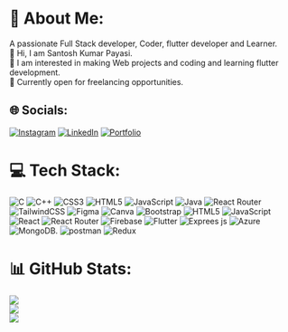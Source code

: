 # 💫 About Me:
A passionate Full Stack developer, Coder, flutter developer and Learner.<br>👋 Hi, I am Santosh Kumar Payasi.<br>👀 I am interested in making Web projects and coding and learning flutter development.<br>🌱 Currently open for freelancing opportunities.

## 🌐 Socials:
[![Instagram](https://img.shields.io/badge/Instagram-%23E4405F.svg?logo=Instagram&logoColor=white)](https://www.instagram.com/_santoshpayasi_) [![LinkedIn](https://img.shields.io/badge/LinkedIn-%230077B5.svg?logo=linkedin&logoColor=white)](https://www.linkedin.com/in/santosh-kumar-payasi) 
[![Portfolio](https://img.shields.io/badge/Portfolio-Visit-blue?style=for-the-badge&logo=vercel)](https://bit-of-santosh.lovable.app)

# 💻 Tech Stack:
![C](https://img.shields.io/badge/c-%2300599C.svg?style=for-the-badge&logo=c&logoColor=white) ![C++](https://img.shields.io/badge/c++-%2300599C.svg?style=for-the-badge&logo=c%2B%2B&logoColor=white) ![CSS3](https://img.shields.io/badge/css3-%231572B6.svg?style=for-the-badge&logo=css3&logoColor=white) ![HTML5](https://img.shields.io/badge/html5-%23E34F26.svg?style=for-the-badge&logo=html5&logoColor=white) ![JavaScript](https://img.shields.io/badge/javascript-%23323330.svg?style=for-the-badge&logo=javascript&logoColor=%23F7DF1E) ![Java](https://img.shields.io/badge/java-%23ED8B00.svg?style=for-the-badge&logo=java&logoColor=white) ![React Router](https://img.shields.io/badge/React_Router-CA4245?style=for-the-badge&logo=react-router&logoColor=white) ![TailwindCSS](https://img.shields.io/badge/tailwindcss-%2338B2AC.svg?style=for-the-badge&logo=tailwind-css&logoColor=white) 	![Figma](https://img.shields.io/badge/figma-%23F24E1E.svg?style=for-the-badge&logo=figma&logoColor=white) ![Canva](https://img.shields.io/badge/Canva-%2300C4CC.svg?style=for-the-badge&logo=Canva&logoColor=white) ![Bootstrap](https://img.shields.io/badge/bootstrap-%23563D7C.svg?style=for-the-badge&logo=bootstrap&logoColor=white) ![HTML5](https://img.shields.io/badge/html5-%23E34F26.svg?style=for-the-badge&logo=html5&logoColor=white) ![JavaScript](https://img.shields.io/badge/javascript-%23323330.svg?style=for-the-badge&logo=javascript&logoColor=%23F7DF1E) ![React](https://img.shields.io/badge/react-%2320232a.svg?style=for-the-badge&logo=react&logoColor=%2361DAFB) ![React Router](https://img.shields.io/badge/React_Router-CA4245?style=for-the-badge&logo=react-router&logoColor=white) ![Firebase](https://img.shields.io/badge/firebase-%23039BE5.svg?style=for-the-badge&logo=firebase) ![Flutter](https://img.shields.io/badge/flutter-%23039BE5.svg?style=for-the-badge&logo=flutter) ![Exprees js](https://img.shields.io/badge/express-%23039BE5.svg?style=for-the-badge&logo=express) ![Azure](https://img.shields.io/badge/Azure-%23039BE5.svg?style=for-the-badge&logo=Azure)
![MongoDB](https://img.shields.io/badge/mongodb-%23039BE5.svg?style=for-the-badge&logo=mongodb). ![postman](https://img.shields.io/badge/postman-%23039BE5.svg?style=for-the-badge&logo=postman) ![Redux](https://img.shields.io/badge/redux-%23039BE5.svg?style=for-the-badge&logo=redux)
# 📊 GitHub Stats:
![](https://github-readme-stats.vercel.app/api?username=SantoshPayasi&theme=dark&hide_border=false&include_all_commits=true&count_private=true)<br/>
![](https://github-readme-streak-stats.herokuapp.com/?user=SantoshPayasi&theme=dark&hide_border=false)<br/>
![](https://github-readme-stats.vercel.app/api/top-langs/?username=SantoshPayasi&theme=dark&hide_border=false&include_all_commits=true&count_private=true&layout=compact)


<!-- Proudly created with GPRM ( https://gprm.itsvg.in ) -->
